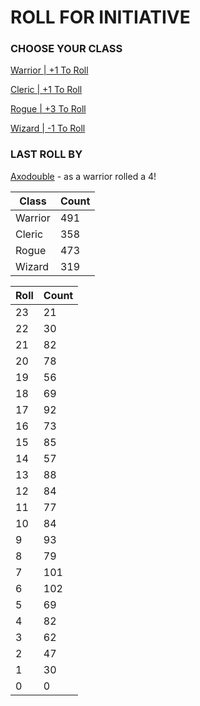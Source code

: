# ROLL FOR INITIATIVE
### CHOOSE YOUR CLASS

[Warrior | +1 To Roll](https://github.com/benjaminsampica/benjaminsampica/issues/new?title=roll%7Cwarrior&body=Just+click+%27Submit+new+issue%27.)

[Cleric | +1 To Roll](https://github.com/benjaminsampica/benjaminsampica/issues/new?title=roll%7Ccleric&body=Just+click+%27Submit+new+issue%27.)

[Rogue | +3 To Roll](https://github.com/benjaminsampica/benjaminsampica/issues/new?title=roll%7Crogue&body=Just+click+%27Submit+new+issue%27.)

[Wizard | -1 To Roll](https://github.com/benjaminsampica/benjaminsampica/issues/new?title=roll%7Cwizard&body=Just+click+%27Submit+new+issue%27.)
### LAST ROLL BY
[Axodouble](https://www.github.com/Axodouble) - as a warrior rolled a 4!

|Class|Count|
|-|-|
|Warrior|491|
|Cleric|358|
|Rogue|473|
|Wizard|319|

|Roll|Count|
|-|-|
|23|21
|22|30
|21|82
|20|78
|19|56
|18|69
|17|92
|16|73
|15|85
|14|57
|13|88
|12|84
|11|77
|10|84
|9|93
|8|79
|7|101
|6|102
|5|69
|4|82
|3|62
|2|47
|1|30
|0|0
